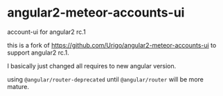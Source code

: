 # angular2-meteor-accounts-ui
account-ui for angular2 rc.1

this is a fork of https://github.com/Urigo/angular2-meteor-accounts-ui
to support angular2 rc.1.

I basically just changed all requires to new angular version.

using `@angular/router-deprecated` until `@angular/router` will be more mature.
